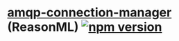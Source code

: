 # [amqp-connection-manager](https://www.npmjs.com/package/amqp-connection-manager) (ReasonML) [![npm version](https://badge.fury.io/js/re-amqp-connection-manager.svg)](https://badge.fury.io/js/re-amqp-connection-manager)
